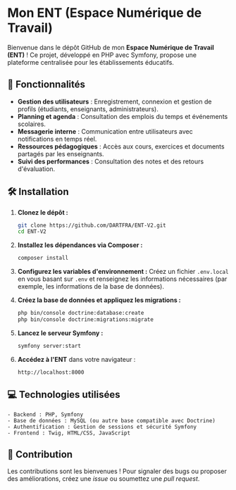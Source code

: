 # Mon ENT (Espace Numérique de Travail)

Bienvenue dans le dépôt GitHub de mon **Espace Numérique de Travail (ENT)** ! Ce projet, développé en PHP avec Symfony, propose une plateforme centralisée pour les établissements éducatifs.

## 🚀 Fonctionnalités

- **Gestion des utilisateurs** : Enregistrement, connexion et gestion de profils (étudiants, enseignants, administrateurs).
- **Planning et agenda** : Consultation des emplois du temps et événements scolaires.
- **Messagerie interne** : Communication entre utilisateurs avec notifications en temps réel.
- **Ressources pédagogiques** : Accès aux cours, exercices et documents partagés par les enseignants.
- **Suivi des performances** : Consultation des notes et des retours d'évaluation.

## 🛠️ Installation

1. **Clonez le dépôt :**
   ```bash
   git clone https://github.com/DARTFRA/ENT-V2.git
   cd ENT-V2
   ```

2. **Installez les dépendances via Composer :**
   ```bash
   composer install
   ```

3. **Configurez les variables d'environnement :**
   Créez un fichier `.env.local` en vous basant sur `.env` et renseignez les informations nécessaires (par exemple, les informations de la base de données).

4. **Créez la base de données et appliquez les migrations :**
   ```bash
   php bin/console doctrine:database:create
   php bin/console doctrine:migrations:migrate
   ```

5. **Lancez le serveur Symfony :**
   ```bash
   symfony server:start
   ```

6. **Accédez à l'ENT** dans votre navigateur :
   ```
   http://localhost:8000
   ```

## 💻 Technologies utilisées

```plaintext
- Backend : PHP, Symfony
- Base de données : MySQL (ou autre base compatible avec Doctrine)
- Authentification : Gestion de sessions et sécurité Symfony
- Frontend : Twig, HTML/CSS, JavaScript
```

## 🤝 Contribution

Les contributions sont les bienvenues ! Pour signaler des bugs ou proposer des améliorations, créez une *issue* ou soumettez une *pull request*.
